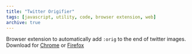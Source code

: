 ```yaml
---
title: "Twitter Origifier"
tags: [javascript, utility, code, browser extension, web]
archive: true
---
```

Browser extension to automatically add `:orig` to the end of twitter images. Download for [Chrome](https://chrome.google.com/webstore/detail/twitter-origifier/lcbhlbbekpaklnhgfcccpdplhegpjkjk) or [Firefox](https://addons.mozilla.org/en-US/firefox/addon/twitter-origifier/)